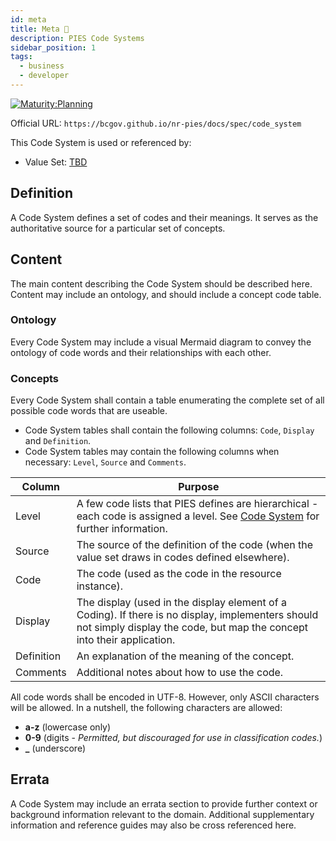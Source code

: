 ```yaml
---
id: meta
title: Meta 🚧
description: PIES Code Systems
sidebar_position: 1
tags:
  - business
  - developer
---
```


[![Maturity:Planning](https://img.shields.io/badge/Maturity-Planning-orange)](/docs/spec#maturity)

Official URL: `https://bcgov.github.io/nr-pies/docs/spec/code_system`

This Code System is used or referenced by:

- Value Set: [TBD](.)

## Definition

A Code System defines a set of codes and their meanings. It serves as the authoritative source for a particular set of
concepts.

## Content

The main content describing the Code System should be described here. Content may include an ontology, and should
include a concept code table.

### Ontology

Every Code System may include a visual Mermaid diagram to convey the ontology of code words and their relationships with
each other.

### Concepts

Every Code System shall contain a table enumerating the complete set of all possible code words that are useable.

- Code System tables shall contain the following columns: `Code`, `Display` and `Definition`.
- Code System tables may contain the following columns when necessary: `Level`, `Source` and `Comments`.

| Column     | Purpose                                                                                                                                                                     |
| ---------- | --------------------------------------------------------------------------------------------------------------------------------------------------------------------------- |
| Level      | A few code lists that PIES defines are hierarchical - each code is assigned a level. See [Code System](.) for further information.                                          |
| Source     | The source of the definition of the code (when the value set draws in codes defined elsewhere).                                                                             |
| Code       | The code (used as the code in the resource instance).                                                                                                                       |
| Display    | The display (used in the display element of a Coding). If there is no display, implementers should not simply display the code, but map the concept into their application. |
| Definition | An explanation of the meaning of the concept.                                                                                                                               |
| Comments   | Additional notes about how to use the code.                                                                                                                                 |

All code words shall be encoded in UTF-8. However, only ASCII characters will be allowed. In a nutshell, the following
characters are allowed:

- **a-z** (lowercase only)
- **0-9** (digits - _Permitted, but discouraged for use in classification codes._)
- **\_** (underscore)

## Errata

A Code System may include an errata section to provide further context or background information relevant to the domain.
Additional supplementary information and reference guides may also be cross referenced here.
